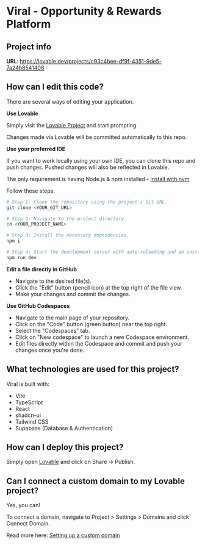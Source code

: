 # Viral - Opportunity & Rewards Platform

## Project info

**URL**: https://lovable.dev/projects/c93c4bee-df9f-4351-9de5-7a24b8541408

## How can I edit this code?

There are several ways of editing your application.

**Use Lovable**

Simply visit the [Lovable Project](https://lovable.dev/projects/c93c4bee-df9f-4351-9de5-7a24b8541408) and start prompting.

Changes made via Lovable will be committed automatically to this repo.

**Use your preferred IDE**

If you want to work locally using your own IDE, you can clone this repo and push changes. Pushed changes will also be reflected in Lovable.

The only requirement is having Node.js & npm installed - [install with nvm](https://github.com/nvm-sh/nvm#installing-and-updating)

Follow these steps:

```sh
# Step 1: Clone the repository using the project's Git URL.
git clone <YOUR_GIT_URL>

# Step 2: Navigate to the project directory.
cd <YOUR_PROJECT_NAME>

# Step 3: Install the necessary dependencies.
npm i

# Step 4: Start the development server with auto-reloading and an instant preview.
npm run dev
```

**Edit a file directly in GitHub**

- Navigate to the desired file(s).
- Click the "Edit" button (pencil icon) at the top right of the file view.
- Make your changes and commit the changes.

**Use GitHub Codespaces**

- Navigate to the main page of your repository.
- Click on the "Code" button (green button) near the top right.
- Select the "Codespaces" tab.
- Click on "New codespace" to launch a new Codespace environment.
- Edit files directly within the Codespace and commit and push your changes once you're done.

## What technologies are used for this project?

Viral is built with:

- Vite
- TypeScript
- React
- shadcn-ui
- Tailwind CSS
- Supabase (Database & Authentication)

## How can I deploy this project?

Simply open [Lovable](https://lovable.dev/projects/c93c4bee-df9f-4351-9de5-7a24b8541408) and click on Share -> Publish.

## Can I connect a custom domain to my Lovable project?

Yes, you can!

To connect a domain, navigate to Project > Settings > Domains and click Connect Domain.

Read more here: [Setting up a custom domain](https://docs.lovable.dev/tips-tricks/custom-domain#step-by-step-guide)
